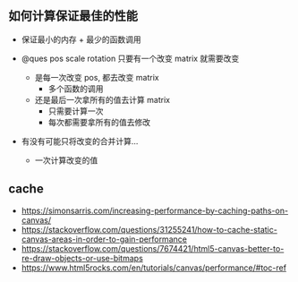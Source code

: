 ## 如何计算保证最佳的性能

-   保证最小的内存 + 最少的函数调用

-   @ques pos scale rotation 只要有一个改变 matrix 就需要改变

    -   是每一次改变 pos, 都去改变 matrix
        -   多个函数的调用
    -   还是最后一次拿所有的值去计算 matrix
        -   只需要计算一次
        -   每次都需要拿所有的值去修改

-   有没有可能只将改变的合并计算...
    -   一次计算改变的值

## cache

-   https://simonsarris.com/increasing-performance-by-caching-paths-on-canvas/
-   https://stackoverflow.com/questions/31255241/how-to-cache-static-canvas-areas-in-order-to-gain-performance
-   https://stackoverflow.com/questions/7674421/html5-canvas-better-to-re-draw-objects-or-use-bitmaps
-   https://www.html5rocks.com/en/tutorials/canvas/performance/#toc-ref

